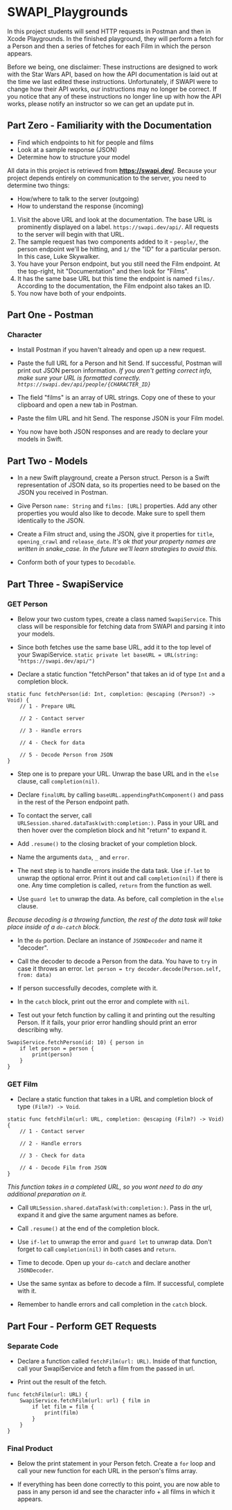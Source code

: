 #  SWAPI_Playgrounds

In this project students will send HTTP requests in Postman and then in Xcode Playgrounds.
In the finished playground, they will perform a fetch for a Person and then a series of fetches for each Film in which the person appears.

Before we being, one disclaimer: These instructions are designed to work with the Star Wars API, based on how the API documentation is laid out at the time we last edited these instructions. Unfortunately, if SWAPI were to change how their API works, our instructions may no longer be correct. If you notice that any of these instructions no longer line up with how the API works, please notify an instructor so we can get an update put in.

## Part Zero - Familiarity with the Documentation

* Find which endpoints to hit for people and films
* Look at a sample response (JSON)
* Determine how to structure your model

All data in this project is retrieved from **https://swapi.dev/**. Because your project depends entirely on communication to the server, you need to determine two things:
- How/where to talk to the server (outgoing)
- How to understand the response (incoming)

1. Visit the above URL and look at the documentation. The base URL is prominently displayed on a label. `https://swapi.dev/api/`. All requests to the server will begin with that URL.
2. The sample request has two components added to it - `people/`, the person endpoint we'll be hitting, and `1/` the "ID" for a particular person. In this case, Luke Skywalker.
3. You have your Person endpoint, but you still need the Film endpoint. At the top-right, hit "Documentation" and then look for "Films".
4. It has the same base URL but this time the endpoint is named `films/`. According to the documentation, the Film endpoint also takes an ID.
5. You now have both of your endpoints.


## Part One - Postman

### Character

* Install Postman if you haven't already and open up a new request.

* Paste the full URL for a Person and hit Send. If successful, Postman will print out JSON person information.
*If you aren't getting correct info, make sure your URL is formatted correctly. `https://swapi.dev/api/people/{CHARACTER_ID}`*

* The field "films" is an array of URL strings. Copy one of these to your clipboard and open a new tab in Postman.

* Paste the film URL and hit Send. The response JSON is your Film model.

* You now have both JSON responses and are ready to declare your models in Swift.

## Part Two - Models

* In a new Swift playground, create a Person struct. Person is a Swift representation of JSON data, so its properties need to be based on the JSON you received in Postman.

* Give Person `name: String` and `films: [URL]` properties. Add any other properties you would also like to decode. Make sure to spell them identically to the JSON.

* Create a Film struct and, using the JSON, give it properties for `title`, `opening_crawl` and `release_date`.
*It's ok that your property names are written in snake_case. In the future we'll learn strategies to avoid this.*

* Conform both of your types to `Decodable`.

## Part Three - SwapiService

### GET Person

* Below your two custom types, create a class named `SwapiService`. This class will be responsible for fetching data from SWAPI and parsing it into your models.

* Since both fetches use the same base URL, add it to the top level of your SwapiService.
`static private let baseURL = URL(string: "https://swapi.dev/api/")`

* Declare a static function "fetchPerson" that takes an id of type `Int` and a completion block.
```
static func fetchPerson(id: Int, completion: @escaping (Person?) -> Void) {
    // 1 - Prepare URL
    
    // 2 - Contact server
    
    // 3 - Handle errors
    
    // 4 - Check for data
    
    // 5 - Decode Person from JSON
}
```


* Step one is to prepare your URL. Unwrap the base URL and in the `else` clause, call `completion(nil)`.

* Declare `finalURL` by calling `baseURL.appendingPathComponent()` and pass in the rest of the Person endpoint path.

* To contact the server, call `URLSession.shared.dataTask(with:completion:)`. Pass in your URL and then hover over the completion block and hit "return" to expand it.

* Add `.resume()` to the closing bracket of your completion block.

* Name the arguments `data`, `_` and `error`. 

* The next step is to handle errors inside the data task. Use `if-let` to unwrap the optional error. Print it out and call `completion(nil)` if there is one. Any time completion is called, `return` from the function as well.

* Use `guard let` to unwrap the data. As before, call completion in the `else` clause.

*Because decoding is a throwing function, the rest of the data task will take place inside of a `do-catch` block.*
* In the `do` portion. Declare an instance of `JSONDecoder` and name it "decoder".

* Call the decoder to decode a Person from the data. You have to `try` in case it throws an error.
`let person = try decoder.decode(Person.self, from: data)`

* If person successfully decodes, complete with it.

* In the `catch` block, print out the error and complete with `nil`.

* Test out your fetch function by calling it and printing out the resulting Person. If it fails, your prior error handling should print an error describing why.
```
SwapiService.fetchPerson(id: 10) { person in
    if let person = person {
        print(person)
    }
}
```

### GET Film

* Declare a static function that takes in a URL and completion block of type `(Film?) -> Void`.
```
static func fetchFilm(url: URL, completion: @escaping (Film?) -> Void) {
    // 1 - Contact server
    
    // 2 - Handle errors
    
    // 3 - Check for data
    
    // 4 - Decode Film from JSON
}
```

*This function takes in a completed URL, so you wont need to do any additional preparation on it.*

* Call `URLSession.shared.dataTask(with:completion:)`. Pass in the url, expand it and give the same argument names as before.

* Call `.resume()` at the end of the completion block.

* Use `if-let` to unwrap the error and `guard let` to unwrap data. Don't forget to call `completion(nil)` in both cases and `return`.

* Time to decode. Open up your `do-catch` and declare another `JSONDecoder`.

* Use the same syntax as before to decode a film. If successful, complete with it.

* Remember to handle errors and call completion in the `catch` block.

## Part Four - Perform GET Requests

### Separate Code

* Declare a function called `fetchFilm(url: URL)`. Inside of that function, call your SwapiService and fetch a film from the passed in url.

* Print out the result of the fetch.
```
func fetchFilm(url: URL) {
    SwapiService.fetchFilm(url: url) { film in
        if let film = film {
            print(film)
        }
    }
}
```

### Final Product

* Below the print statement in your Person fetch. Create a `for` loop and call your new function for each URL in the person's films array.

* If everything has been done correctly to this point, you are now able to pass in any person id and see the character info + all films in which it appears.
